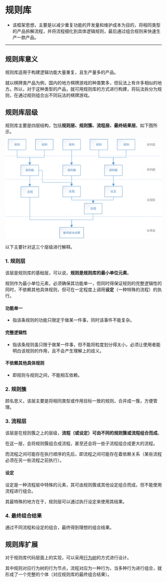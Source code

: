 # 规则库
  * 该框架思想，主要是以减少重复功能的开发量和维护成本为目的，将相同类型的产品拆解流程，并将流程细化到具体逻辑规则，最后通过组合规则来快速生产一款产品。

----

## 规则库意义
规则库适用于构建逻辑功能大量重复，且生产量多的产品。  

就以棋牌类产品为例，国内的地方棋牌游戏的种类繁多，但玩法上有许多相似的地方。所以，对于这种类型的产品，就可用规则库的方式进行构建，将玩法拆分为规则，在通过规则组合出不同玩法的棋牌游戏。


## 规则库层级

规则库主要是四层结构，包括**规则层、规则簇、流程层、最终结果层**。如下图所示。  

![规则库-层级](./img/规则库-层级.png)  

以下主要针对这三个层级进行解释。


### 1. 规则层

该层是规则库的基础层，可以说，**规则是规则库的最小单位元素**。  

规则作为最小单位元素，必须确保其功能单一，但同时得保证规则的完整逻辑性的同时，不依赖其他具体规则，但可在一定程度上调用**设定**（一种特殊的流程）的执行。  

#### 功能单一
  * 指该条规则的功能只限定于做某一件事，同时该事件不能复杂。

#### 完整逻辑性
  * 指该条规则虽只限于做某一件事，但不能将粒度划分得太小，必须让使用者能明白该规则的作用，且不会产生理解上的歧义。

#### 不依赖其他具体规则
  * 即规则与规则之间，不能相互依赖。


### 2. 规则簇
顾名思义，该层主要是将相同类型或作用目标一致的规则，合并成一簇，方便管理。


### 3. 流程层

该层是在规则簇之上的层级，**流程（或设定）可由不同的规则簇或流程组合而成**。  

在这一层，会将规则簇组合成流程，甚至还会将一些子流程组合成更大的流程。  

而流程之间可能存在执行顺序的先后，即流程之间可能存在着依赖关系（某些流程必须在另一些流程之前执行）。  

#### 设定
设定是一种流程层中特殊的元素，其可由规则簇或其他设定组合而成，但不能使用流程进行组合。  

其最特殊的地方在于，规则层可以通过执行设定来使用其结果。  

### 4. 最终组合结果
通过不同流程和设定的组合，最终得到理想的组合结果。


## 规则库扩展

对于规则库代码层面上的实现，可以采用[行为树](../behaviortree/README.md)的方式进行设计。  

其中规则对应行为树的行为节点，流程对应为一种行为，当多种行为进行组合，就形成了一个完整的个体（对应规则库的最终组合结果）。  